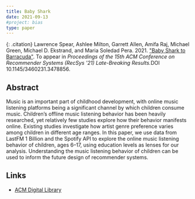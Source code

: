 ```yaml
---
title: Baby Shark
date: 2021-09-13
#project: bias
type: paper
---
```


{: .citation}
Lawrence Spear, Ashlee Milton, Garrett Allen, Amifa Raj, Michael Green, Michael D. Ekstrand, and Maria Soledad Pera. 2021. ["Baby Shark to Barracuda"](#). To appear in <cite> Proceedings of the 15th ACM Conference on Recommender Systems (RecSys '21) Late-Breaking Results.</cite>DOI 10.1145/3460231.3478856.

## Abstract

Music is an important part of childhood development, with online music listening platforms being a significant channel by which children consume music. Children’s offline music listening behavior has been heavily researched, yet relatively few studies explore how their behavior manifests online. Existing studies investigate how artist genre preference varies among children in different age ranges. In this paper, we use data from LastFM 1 Billion and the Spotify API to explore the online music listening behavior of children, ages 6–17, using education levels as lenses for our analysis. Understanding the music listening behavior of children can be used to inform the future design of recommender systems.

## Links

* [ACM Digital Library](https://dl.acm.org/doi/pdf/10.1145/3460231.3478856)
